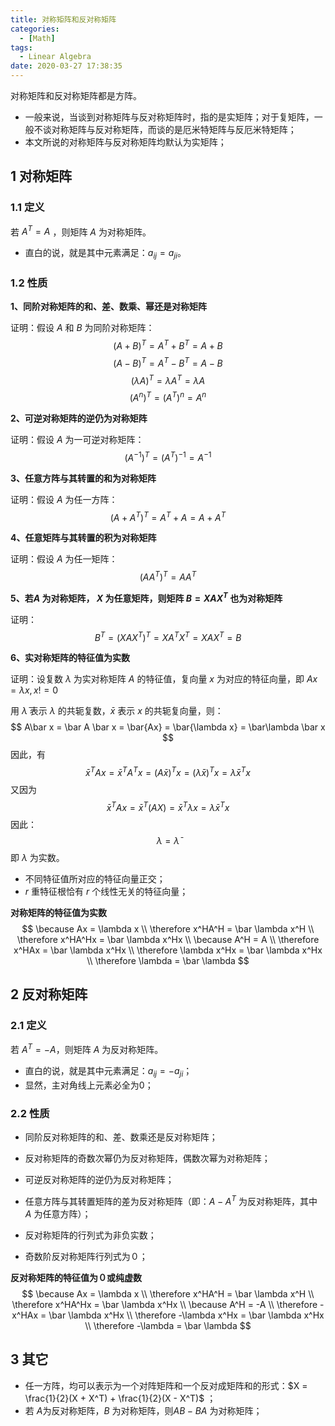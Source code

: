 ```yaml
---
title: 对称矩阵和反对称矩阵
categories:
  - [Math]
tags:
  - Linear Algebra
date: 2020-03-27 17:38:35
---
```


<!--more-->
对称矩阵和反对称矩阵都是方阵。
- 一般来说，当谈到对称矩阵与反对称矩阵时，指的是实矩阵；对于复矩阵，一般不谈对称矩阵与反对称矩阵，而谈的是厄米特矩阵与反厄米特矩阵；
- 本文所说的对称矩阵与反对称矩阵均默认为实矩阵；

## 1 对称矩阵
### 1.1 定义
若 $A^T = A$ ，则矩阵 $A$ 为对称矩阵。
- 直白的说，就是其中元素满足：$a_{ij} = a_{ji}$。
  
### 1.2 性质
**1、同阶对称矩阵的和、差、数乘、幂还是对称矩阵**

证明：假设 $A$ 和 $B$ 为同阶对称矩阵：
$$(A + B)^T = A^T + B^T = A + B$$
$$(A - B)^T = A^T - B^T = A - B$$
$$(\lambda A)^T = \lambda A^T = \lambda A$$
$$(A^n)^T = (A^T)^n = A^n$$

**2、可逆对称矩阵的逆仍为对称矩阵**

证明：假设 $A$ 为一可逆对称矩阵：
$$(A^{-1})^T = (A^T)^{-1} = A^{-1}$$

**3、任意方阵与其转置的和为对称矩阵**

证明：假设 $A$ 为任一方阵：
$$(A + A^T)^T = A^T + A = A + A^T$$

**4、任意矩阵与其转置的积为对称矩阵**

证明：假设 $A$ 为任一矩阵：
$$(AA^T)^T = AA^T$$

**5、若$A$ 为对称矩阵， $X$ 为任意矩阵，则矩阵 $B = XAX^T$ 也为对称矩阵**

证明：
$$B^T = (XAX^T)^T = XA^TX^T = XAX^T = B$$

**6、实对称矩阵的特征值为实数**

证明：设复数 $\lambda$ 为实对称矩阵 $A$ 的特征值，复向量 $x$ 为对应的特征向量，即 $Ax = \lambda x, x != 0$

用 $\bar\lambda$ 表示 $\lambda$ 的共轭复数，$\bar x$ 表示 $x$ 的共轭复向量，则：
$$
A\bar x = \bar A \bar x = \bar{Ax} = \bar{\lambda x} = \bar\lambda \bar x
$$
因此，有
$$
\bar x^TAx = \bar x^TA^Tx = (A\bar x)^Tx = (\bar \lambda\bar x)^Tx = \bar\lambda \bar x^Tx
$$
又因为
$$
\bar x^TAx = \bar x^T(AX) = \bar x^T\lambda x = \lambda\bar x^Tx
$$
因此：
$$\lambda = \bar\lambda$$
即 $\lambda$ 为实数。


- 不同特征值所对应的特征向量正交；
- $r$ 重特征根恰有 $r$ 个线性无关的特征向量；


**对称矩阵的特征值为实数**
$$
\because  Ax = \lambda x \\
\therefore  x^HA^H = \bar \lambda x^H \\
\therefore  x^HA^Hx = \bar \lambda x^Hx \\
\because  A^H = A \\
\therefore  x^HAx = \bar \lambda x^Hx \\
\therefore  \lambda x^Hx = \bar \lambda x^Hx \\
\therefore  \lambda = \bar \lambda
$$

## 2 反对称矩阵
### 2.1 定义
若 $A^T = -A$，则矩阵 $A$ 为反对称矩阵。
- 直白的说，就是其中元素满足：$a_{ij} = -a_{ji}$；
- 显然，主对角线上元素必全为0；

### 2.2 性质
- 同阶反对称矩阵的和、差、数乘还是反对称矩阵；
- 反对称矩阵的奇数次幂仍为反对称矩阵，偶数次幂为对称矩阵；
- 可逆反对称矩阵的逆仍为反对称矩阵；
- 任意方阵与其转置矩阵的差为反对称矩阵（即：$A - A^T$ 为反对称矩阵，其中 $A$ 为任意方阵）；


- 反对称矩阵的行列式为非负实数；
- 奇数阶反对称矩阵行列式为０；
  
**反对称矩阵的特征值为０或纯虚数**
$$
\because  Ax = \lambda x \\
\therefore  x^HA^H = \bar \lambda x^H \\
\therefore  x^HA^Hx = \bar \lambda x^Hx \\
\because  A^H = -A \\
\therefore  -x^HAx = \bar \lambda x^Hx \\
\therefore  -\lambda x^Hx = \bar \lambda x^Hx \\
\therefore  -\lambda = \bar \lambda
$$

## 3 其它
- 任一方阵，均可以表示为一个对阵矩阵和一个反对成矩阵和的形式：$X = \frac{1}{2}(X + X^T) + \frac{1}{2}(X - X^T)$ ；
- 若 $A$为反对称矩阵，$B$ 为对称矩阵，则$AB - BA$ 为对称矩阵；


